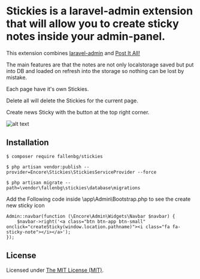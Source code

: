 Stickies is a laravel-admin extension that will allow you to create sticky notes inside your admin-panel.
======

This extension combines [laravel-admin](https://github.com/z-song/laravel-admin) and [Post It All!](https://github.com/txusko/PostItAll)

The main features are that the notes are not only localstorage saved but put into DB and loaded on refresh into the storage so nothing can be lost by mistake.

Each page have it's own Stickies.

Delete all will delete the Stickies for the current page.

Create news Sticky with the button at the top right corner.

![alt text](https://i.imgur.com/0U2f2iU.png)

## Installation

```
$ composer require fallenbg/stickies

$ php artisan vendor:publish --provider=Encore\Stickies\StickiesServiceProvider --force

$ php artisan migrate --path=\vendor\fallenbg\stickies\database\migrations
```

Add the Following code inside \app\Admin\Bootstrap.php to see the create new sticky icon
```
Admin::navbar(function (\Encore\Admin\Widgets\Navbar $navbar) {
    $navbar->right('<a class="btn btn-app btn-small" onclick="createSticky(window.location.pathname)"><i class="fa fa-sticky-note"></i></a>');
});
```

License
------------
Licensed under [The MIT License (MIT)](LICENSE).